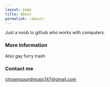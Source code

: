 ```yaml
---
layout: page
title: About
permalink: /about/
---
```


Just a noob to github who works with computers.

### More Information

Also gay furry trash

### Contact me

[chosensoundmusic147@gmail.com](mailto:hosensoundmusic147@gmail.com)
